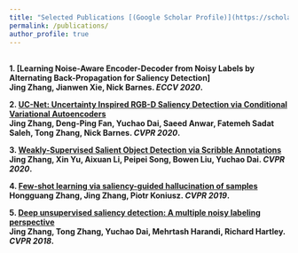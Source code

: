 ```yaml
---
title: "Selected Publications [(Google Scholar Profile)](https://scholar.google.com.au/citations?user=Qa1DMv8AAAAJ&hl=en)"
permalink: /publications/
author_profile: true
---
```

<br>
<b>1. [Learning Noise-Aware Encoder-Decoder from Noisy Labels by Alternating Back-Propagation for Saliency Detection] <br> 
<b>Jing Zhang</b>, Jianwen Xie, Nick Barnes.
<i>ECCV 2020</i>.

<b>2. [UC-Net: Uncertainty Inspired RGB-D Saliency Detection via Conditional Variational Autoencoders](https://openaccess.thecvf.com/content_CVPR_2020/papers/Zhang_UC-Net_Uncertainty_Inspired_RGB-D_Saliency_Detection_via_Conditional_Variational_Autoencoders_CVPR_2020_paper.pdf)</b> <br> 
<b>Jing Zhang</b>, Deng-Ping Fan, Yuchao Dai, Saeed Anwar, Fatemeh Sadat Saleh, Tong Zhang, Nick Barnes.
<i>CVPR 2020</i>.

<b>3. [Weakly-Supervised Salient Object Detection via Scribble Annotations](https://openaccess.thecvf.com/content_CVPR_2020/papers/Zhang_Weakly-Supervised_Salient_Object_Detection_via_Scribble_Annotations_CVPR_2020_paper.pdf)</b> <br> 
<b>Jing Zhang</b>, Xin Yu, Aixuan Li, Peipei Song, Bowen Liu, Yuchao Dai.
<i>CVPR 2020</i>.

<b>4. [Few-shot learning via saliency-guided hallucination of samples](https://openaccess.thecvf.com/content_CVPR_2019/papers/Zhang_Few-Shot_Learning_via_Saliency-Guided_Hallucination_of_Samples_CVPR_2019_paper.pdf)</b> <br> 
<b>Hongguang Zhang, Jing Zhang</b>, Piotr Koniusz.
<i>CVPR 2019</i>.

<b>5. [Deep unsupervised saliency detection: A multiple noisy labeling perspective](https://openaccess.thecvf.com/content_cvpr_2018/papers/Zhang_Deep_Unsupervised_Saliency_CVPR_2018_paper.pdf)</b> <br> 
<b>Jing Zhang</b>, Tong Zhang, Yuchao Dai, Mehrtash Harandi, Richard Hartley.
<i>CVPR 2018</i>.

